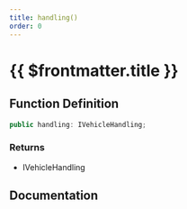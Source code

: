 ```yaml
---
title: handling()
order: 0
---
```


# {{ $frontmatter.title }}

<!--@include: ./handling_partial_header.md-->

## Function Definition

```ts
public handling: IVehicleHandling;
```

### Returns

* IVehicleHandling

## Documentation

<!--@include: ./handling_partial_footer.md-->
